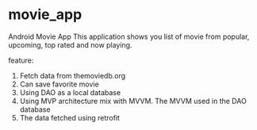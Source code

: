 # movie_app
Android Movie App
This application shows you list of movie from popular, upcoming, top rated and now playing.

feature:
1. Fetch data from themoviedb.org
2. Can save favorite movie
3. Using DAO as a local database
4. Using MVP architecture mix with MVVM. The MVVM used in the DAO database
5. The data fetched using retrofit
